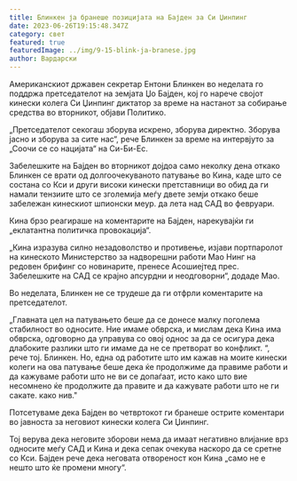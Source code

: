 ```yaml
---
title: Блинкен ја бранеше позицијата на Бајден за Си Џинпинг
date: 2023-06-26T19:15:48.347Z
category: свет
featured: true
featuredImage: ../img/9-15-blink-ja-branese.jpg
author: Вардарски
---
```

Американскиот државен секретар Ентони Блинкен во неделата го поддржа претседателот на земјата Џо Бајден, кој го нарече својот кинески колега Си Џинпинг диктатор за време на настанот за собирање средства во вторникот, објави Политико.

„Претседателот секогаш зборува искрено, зборува директно. Зборува јасно и зборува за сите нас“, рече Блинкен за време на интервјуто за „Соочи се со нацијата“ на Си-Би-Ес.

Забелешките на Бајден во вторникот дојдоа само неколку дена откако Блинкен се врати од долгоочекуваното патување во Кина, каде што се состана со Кси и други високи кинески претставници во обид да ги намали тензиите што се зголемија меѓу двете земји откако беше забележан кинескиот шпионски меур. да лета над САД во февруари.

Кина брзо реагираше на коментарите на Бајден, нарекувајќи ги „еклатантна политичка провокација“.

„Кина изразува силно незадоволство и противење, изјави портпаролот на кинеското Министерство за надворешни работи Мао Нинг на редовен брифинг со новинарите, пренесе Асошиејтед прес. Забелешките на САД се крајно апсурдни и неодговорни“, додаде Мао.

Во неделата, Блинкен не се трудеше да ги отфрли коментарите на претседателот.

„Главната цел на патувањето беше да се донесе малку поголема стабилност во односите. Ние имаме обврска, и мислам дека Кина има обврска, одговорно да управува со овој однос за да се осигура дека длабоките разлики што ги имаме да не се претворат во конфликт. “, рече тој. Блинкен. Но, една од работите што им кажав на моите кинески колеги на ова патување беше дека ќе продолжиме да правиме работи и да кажуваме работи што не ви се допаѓаат, исто како што вие несомнено ќе продолжите да правите и да кажувате работи што не ги сакате. како нив."

Потсетуваме дека Бајден во четвртокот ги бранеше острите коментари во јавноста за неговиот кинески колега Си Џинпинг.

Тој верува дека неговите зборови нема да имаат негативно влијание врз односите меѓу САД и Кина и дека сепак очекува наскоро да се сретне со Кси. Бајден рече дека неговата отвореност кон Кина „само не е нешто што ќе промени многу“.